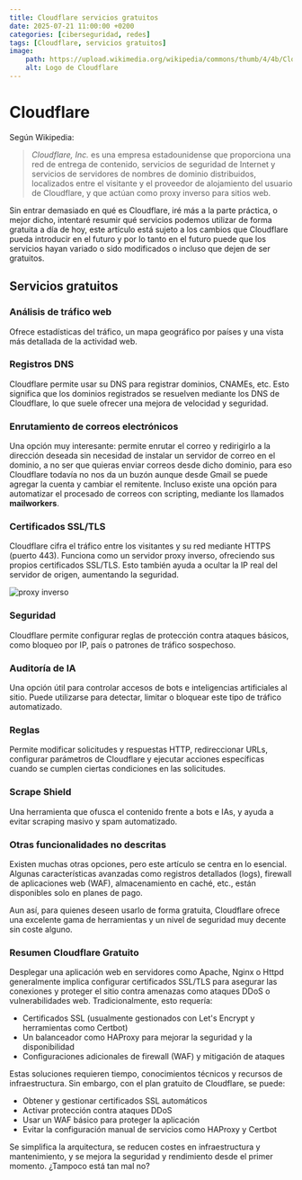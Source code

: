 ```yaml
---
title: Cloudflare servicios gratuitos
date: 2025-07-21 11:00:00 +0200
categories: [ciberseguridad, redes]
tags: [Cloudflare, servicios gratuitos]     
image:
    path: https://upload.wikimedia.org/wikipedia/commons/thumb/4/4b/Cloudflare_Logo.svg/330px-Cloudflare_Logo.svg.png
    alt: Logo de Cloudflare
---
```


# Cloudflare

Según Wikipedia:  
> *Cloudflare, Inc.* es una empresa estadounidense que proporciona una red de entrega de contenido, servicios de seguridad de Internet y servicios de servidores de nombres de dominio distribuidos, localizados entre el visitante y el proveedor de alojamiento del usuario de Cloudflare, y que actúan como proxy inverso para sitios web.

Sin entrar demasiado en qué es Cloudflare, iré más a la parte práctica, o mejor dicho, intentaré resumir qué servicios podemos utilizar de forma gratuita a día de hoy, este artículo está sujeto a los cambios que Cloudflare pueda introducir en el futuro y por lo tanto en el futuro puede que los servicios hayan variado o sido modificados o incluso que dejen de ser gratuitos.

## Servicios gratuitos 

### Análisis de tráfico web
Ofrece estadísticas del tráfico, un mapa geográfico por países y una vista más detallada de la actividad web.

### Registros DNS
Cloudflare permite usar su DNS para registrar dominios, CNAMEs, etc. Esto significa que los dominios registrados se resuelven mediante los DNS de Cloudflare, lo que suele ofrecer una mejora de velocidad y seguridad.

### Enrutamiento de correos electrónicos
Una opción muy interesante: permite enrutar el correo y redirigirlo a la dirección deseada sin necesidad de instalar un servidor de correo en el dominio, a no ser que quieras enviar correos desde dicho dominio, para eso Cloudflare todavía no nos da un buzón aunque desde Gmail se puede agregar la cuenta y cambiar el remitente. Incluso existe una opción para automatizar el procesado de correos con scripting, mediante los llamados **mailworkers**.

### Certificados SSL/TLS
Cloudflare cifra el tráfico entre los visitantes y su red mediante HTTPS (puerto 443). Funciona como un servidor proxy inverso, ofreciendo sus propios certificados SSL/TLS. Esto también ayuda a ocultar la IP real del servidor de origen, aumentando la seguridad.

![proxy inverso](https://upload.wikimedia.org/wikipedia/commons/thumb/6/67/Reverse_proxy_h2g2bob.svg/330px-Reverse_proxy_h2g2bob.svg.png)

### Seguridad
Cloudflare permite configurar reglas de protección contra ataques básicos, como bloqueo por IP, país o patrones de tráfico sospechoso.

### Auditoría de IA
Una opción útil para controlar accesos de bots e inteligencias artificiales al sitio. Puede utilizarse para detectar, limitar o bloquear este tipo de tráfico automatizado.

### Reglas
Permite modificar solicitudes y respuestas HTTP, redireccionar URLs, configurar parámetros de Cloudflare y ejecutar acciones específicas cuando se cumplen ciertas condiciones en las solicitudes.

### Scrape Shield
Una herramienta que ofusca el contenido frente a bots e IAs, y ayuda a evitar scraping masivo y spam automatizado.

### Otras funcionalidades no descritas
Existen muchas otras opciones, pero este artículo se centra en lo esencial. Algunas características avanzadas como registros detallados (logs), firewall de aplicaciones web (WAF), almacenamiento en caché, etc., están disponibles solo en planes de pago.

Aun así, para quienes deseen usarlo de forma gratuita, Cloudflare ofrece una excelente gama de herramientas y un nivel de seguridad muy decente sin coste alguno.

### Resumen Cloudflare Gratuito
Desplegar una aplicación web en servidores como Apache, Nginx o Httpd generalmente implica configurar certificados SSL/TLS para asegurar las conexiones y proteger el sitio contra amenazas como ataques DDoS o vulnerabilidades web. Tradicionalmente, esto requería:

- Certificados SSL (usualmente gestionados con Let's Encrypt y herramientas como Certbot)
- Un balanceador como HAProxy para mejorar la seguridad y la disponibilidad
- Configuraciones adicionales de firewall (WAF) y mitigación de ataques

Estas soluciones requieren tiempo, conocimientos técnicos y recursos de infraestructura.
Sin embargo, con el plan gratuito de Cloudflare, se puede:

- Obtener y gestionar certificados SSL automáticos
-  Activar protección contra ataques DDoS
-  Usar un WAF básico para proteger la aplicación
-  Evitar la configuración manual de servicios como HAProxy y Certbot

Se simplifica la arquitectura, se reducen costes en infraestructura y mantenimiento, y se mejora la seguridad y rendimiento desde el primer momento. ¿Tampoco está tan mal no?

